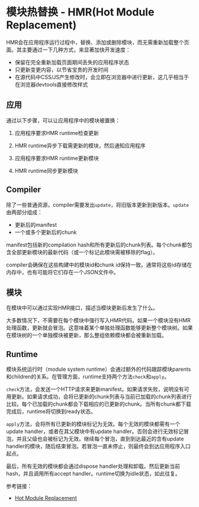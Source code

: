 # 模块热替换 - HMR(Hot Module Replacement)

<span hl>HMR</span>会在应用程序运行过程中，替换、添加或删除模块，而无需重新加载整个页面。其主要通过一下几种方式，来显著加快开发速度：

- 保留在完全重新加载页面期间丢失的应用程序状态
- 只更新变更内容，以节省宝贵的开发时间
- 在源代码中CSS/JS产生修改时，会立即在浏览器中进行更新，这几乎相当于在浏览器devtools直接修改样式

## 应用

通过以下步骤，可以让应用程序中的模块被置换：

1. 应用程序要求<span hl>HMR runtime</span>检查更新

2. HMR runtime异步下载需更新的模块，然后通知应用程序

3. 应用程序要求HMR runtime更新模块

4. HMR runtime同步更新模块

## Compiler

除了一些普通资源，compiler需要发出`update`，将旧版本更新到新版本。`update`由两部分组成：

- 更新后的<span hl>manifest</span>
- 一个或多个更新后的chunk

manifest包括新的compilation hash和所有更新后的chunk列表。每个chunk都包含全部更新模块的最新代码（或一个标记此模块需被移除的flag）。

compiler会确保在这些构建中的模块id和chunk id保持一致。通常将这些id存储在内存中，也有可能将它们存在一个JSON文件中。

## 模块

在模块中可以通过实现HMR接口，描述当模块更新后发生了什么。

大多数情况下，不需要在每个模块中强行写入HMR代码。如果一个模块没有HMR处理函数，更新就会<span hl>冒泡</span>。这意味着某个单独处理函数能够更新整个模块树。如果在模块树的一个单独模块被更新，那么整组依赖模块都会被重新加载。

## Runtime

模块系统运行时（module system runtime）会通过额外的代码跟踪模块<span hl>parents</span>和<span hl>children</span>的关系。在管理方面，runtime支持两个方法`check`和`apply`。

`check`方法，会发送一个HTTP请求来更新manifest。如果请求失败，说明没有可用更新。如果请求成功，会将已更新的chunk列表与当前已加载的chunk列表进行比较。每个已加载的chunk都会下载相应的已更新的chunk。当所有chunk都下载完成后，runtime将切换到<span hl>ready</span>状态。

`apply`方法，会将所有已更新的模块标记为无效。每个无效的模块都需有一个<span hl>update handler</span>，或者在其父模块中有update handler。否则会进行无效标记冒泡，并且父级也会被标记为无效。继续每个冒泡，直到到达最近的含有update handler的模块，随后结束冒泡。若冒泡一直未停止，则最终会到达应用程序入口起点。

最后，所有无效的模块都会通过<span hl>dispose handler</span>处理和卸载。然后更新当前hash，并且调用所有<span hl>accept handler</span>。runtime切换为<span hl>idle</span>状态，如此往复。

<span hlbg>参考链接：</span>

- [Hot Module Replacement](https://webpack.js.org/concepts/hot-module-replacement/)
